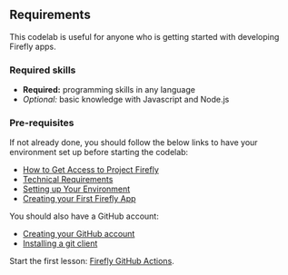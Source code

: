 ## Requirements

This codelab is useful for anyone who is getting started with developing Firefly apps.

### Required skills

* **Required:** programming skills in any language
* *Optional:* basic knowledge with Javascript and Node.js

### Pre-requisites

If not already done, you should follow the below links to have your environment set up before starting the codelab:

* [How to Get Access to Project Firefly](https://github.com/AdobeDocs/project-firefly/blob/master/overview/getting_access.md)
* [Technical Requirements](https://github.com/AdobeDocs/project-firefly/blob/master/getting_started/technical_requirements.md)
* [Setting up Your Environment](https://github.com/AdobeDocs/project-firefly/blob/master/getting_started/setup.md)
* [Creating your First Firefly App](https://github.com/AdobeDocs/project-firefly/blob/master/getting_started/first_app.md)

You should also have a GitHub account: 

* [Creating your GitHub account](https://help.github.com/en/github/getting-started-with-github/signing-up-for-a-new-github-account)
* [Installing a git client](https://git-scm.com/downloads)

Start the first lesson: [Firefly GitHub Actions](/lessons/lesson1.md).